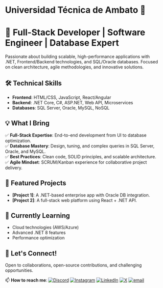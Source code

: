 # Universidad Técnica de Ambato 👋

# 🚀 Full-Stack Developer | Software Engineer | Database Expert

Passionate about building scalable, high-performance applications with .NET, Frontend/Backend technologies, and SQL/Oracle databases. Focused on clean architecture, agile methodologies, and innovative solutions.

## 🛠️ Technical Skills
- **Frontend**: HTML/CSS, JavaScript, React/Angular
- **Backend**: .NET Core, C#, ASP.NET, Web API, Microservices
- **Databases**: SQL Server, Oracle, MySQL, NoSQL

## 💡 What I Bring
✅ **Full-Stack Expertise**: End-to-end development from UI to database optimization.  
✅ **Database Mastery**: Design, tuning, and complex queries in SQL Server, Oracle, and MySQL.  
✅ **Best Practices**: Clean code, SOLID principles, and scalable architecture.  
✅ **Agile Mindset**: SCRUM/Kanban experience for collaborative project delivery.  

## 📌 Featured Projects
- **[Project 1]**: A .NET-based enterprise app with Oracle DB integration.  
- **[Project 2]**: A full-stack web platform using React + .NET API.   

## 🌱 Currently Learning
- Cloud technologies (AWS/Azure)  
- Advanced .NET 8 features  
- Performance optimization  

## 🤝 Let's Connect!
Open to collaborations, open-source contributions, and challenging opportunities.  

📫 **How to reach me**: 
[![Discord](https://img.shields.io/badge/Discord-%237289DA.svg?logo=discord&logoColor=white)]() 
[![Instagram](https://img.shields.io/badge/Instagram-%23E4405F.svg?logo=Instagram&logoColor=white)]()
[![LinkedIn](https://img.shields.io/badge/LinkedIn-%230077B5.svg?logo=linkedin&logoColor=white)]()
[![X](https://img.shields.io/badge/X-black.svg?logo=X&logoColor=white)]()
[![email](https://img.shields.io/badge/Email-D14836?logo=gmail&logoColor=white)]() 
